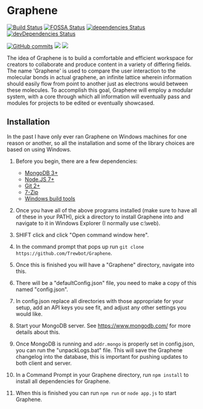 # Graphene

[![Build Status](https://travis-ci.org/pheneco/Graphene.svg?branch=master)](https://travis-ci.org/pheneco/Graphene)
[![FOSSA Status](https://app.fossa.io/api/projects/git%2Bhttps%3A%2F%2Fgithub.com%2Fpheneco%2FGraphene.svg?type=shield)](https://app.fossa.io/projects/git%2Bhttps%3A%2F%2Fgithub.com%2Fpheneco%2FGraphene?ref=badge_shield)
[![dependencies Status](https://david-dm.org/pheneco/graphene/status.svg)](https://david-dm.org/pheneco/graphene)
[![devDependencies Status](https://david-dm.org/pheneco/graphene/dev-status.svg)](https://david-dm.org/pheneco/graphene?type=dev)

[![GitHub commits](https://img.shields.io/github/commits-since/pheneco/graphene/w0.4.3-s0.4.0.svg)](https://github.com/pheneco/Graphene/compare/w0.4.3-s0.4.0...master)
[![](https://img.shields.io/github/issues-raw/pheneco/graphene.svg)](https://github.com/pheneco/Graphene/issues)
[![](https://img.shields.io/github/issues-pr-raw/pheneco/graphene.svg)](https://github.com/pheneco/Graphene/pulls)

The idea of Graphene is to build a comfortable and efficient workspace for creators to collaborate and produce content in a variety of differing fields. The name 'Graphene' is used to compare the user interaction to the molecular bonds in actual graphene, an infinite lattice wherein information should easily flow from point to another just as electrons would between these molecules. To accomplish this goal, Graphene will employ a modular system, with a core through which all information will eventually pass and modules for projects to be edited or eventually showcased.

## Installation

In the past I have only ever ran Graphene on Windows machines for one reason or another, so all the installation and some of the library choices are based on using Windows.

1. Before you begin, there are a few dependencies:
   - [MongoDB 3+](https://www.mongodb.com/)
   - [Node.JS 7+](https://nodejs.org/en/)
   - [Git 2+](https://git-scm.com/download/win)
   - [7-Zip](http://www.7-zip.org/)
   - [Windows build tools](https://github.com/Microsoft/nodejs-guidelines/blob/master/windows-environment.md#compiling-native-addon-modules)

2. Once you have all of the above programs installed (make sure to have all of these in your PATH), pick a directory to install Graphene into and navigate to it in Windows Explorer (I normally use c:\web).

3. SHIFT click and click "Open command window here".

4. In the command prompt that pops up run `git clone https://github.com/Trewbot/Graphene`.

5. Once this is finished you will have a "Graphene" directory, navigate into this.

6. There will be a "defaultConfig.json" file, you need to make a copy of this named "config.json".

7. In config.json replace all directories with those appropriate for your setup, add an API keys you see fit, and adjust any other settings you would like.

8. Start your MongoDB server. See https://www.mongodb.com/ for more details about this.

9. Once MongoDB is running and `addr.mongo` is properly set in config.json, you can run the "unpackLogs.bat" file. This will save the Graphene changelog into the database, this is important for pushing updates to both client and server.

10. In a Command Prompt in your Graphene directory, run `npm install` to install all dependencies for Graphene.

11. When this is finished you can run `npm run` or `node app.js` to start Graphene.
